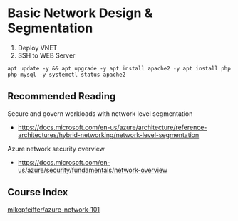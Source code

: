 # Basic Network Design & Segmentation

1. Deploy VNET
2. SSH to WEB Server

`
apt update -y && apt upgrade -y
apt install apache2 -y
apt install php php-mysql -y
systemctl status apache2
`

## Recommended Reading

Secure and govern workloads with network level segmentation
* https://docs.microsoft.com/en-us/azure/architecture/reference-architectures/hybrid-networking/network-level-segmentation

Azure network security overview
* https://docs.microsoft.com/en-us/azure/security/fundamentals/network-overview

## Course Index
[mikepfeiffer/azure-network-101](https://github.com/mikepfeiffer/azure-network-101)